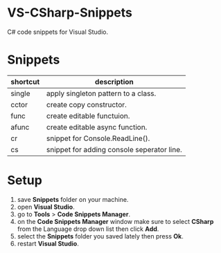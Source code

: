 # VS-CSharp-Snippets
C# code snippets for Visual Studio.

# Snippets
|shortcut | description|
|---------|------------|
|single   | apply singleton pattern to a class.|
|cctor    |create copy constructor.|
|func     |create editable functuion.|
|afunc    |create editable async function.|
|cr       |snippet for Console.ReadLine().|
|cs       |snippet for adding console seperator line.|

# Setup
1. save **Snippets** folder on your machine.
2. open **Visual Studio**.
3. go to **Tools** > **Code Snippets Manager**.
4. on the **Code Snippets Manager** window make sure to select **CSharp** from the Language drop down list then click **Add**.
5. select the **Snippets** folder you saved lately then press **Ok**.
6. restart **Visual Studio**.
